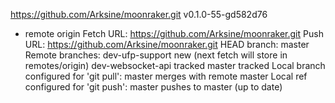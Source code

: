 https://github.com/Arksine/moonraker.git
v0.1.0-55-gd582d76
* remote origin
  Fetch URL: https://github.com/Arksine/moonraker.git
  Push  URL: https://github.com/Arksine/moonraker.git
  HEAD branch: master
  Remote branches:
    dev-ufp-support   new (next fetch will store in remotes/origin)
    dev-websocket-api tracked
    master            tracked
  Local branch configured for 'git pull':
    master merges with remote master
  Local ref configured for 'git push':
    master pushes to master (up to date)
